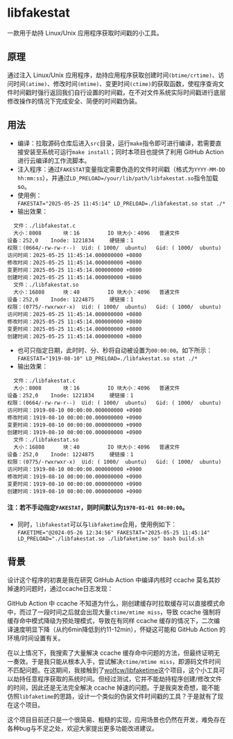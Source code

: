 # libfakestat
一款用于劫持 Linux/Unix 应用程序获取时间戳的小工具。
## 原理
通过注入 Linux/Unix 应用程序，劫持应用程序获取创建时间`(btime/crtime)`、访问时间`(atime)`、修改时间`(mtime)`、变更时间`(ctime)`的获取函数，使程序查询文件时间戳时强行返回我们自行设置的时间戳，在不对文件系统实际时间戳进行底层修改操作的情况下完成安全、简便的时间戳伪装。
## 用法
- 编译：拉取源码仓库后进入`src`目录，运行`make`指令即可进行编译，若需要直接安装至系统可运行`make install`；同时本项目也提供了利用 GitHub Action 进行云编译的工作流脚本。
- 注入程序：通过`FAKESTAT`变量指定需要伪造的文件时间戳（格式为`YYYY-MM-DD hh:mm:ss`），并通过`LD_PRELOAD=/your/lib/path/libfakestat.so`指令加载so。  
- 使用例：  
`FAKESTAT="2025-05-25 11:45:14" LD_PRELOAD=./libfakestat.so stat ./*`  
- 输出效果：
```
  文件：./libfakestat.c
  大小：8008      	块：16         IO 块大小：4096   普通文件
设备：252,0	Inode: 1221834     硬链接：1
权限：(0664/-rw-rw-r--)  Uid: ( 1000/  ubuntu)   Gid: ( 1000/  ubuntu)
访问时间：2025-05-25 11:45:14.000000000 +0800
修改时间：2025-05-25 11:45:14.000000000 +0800
变更时间：2025-05-25 11:45:14.000000000 +0800
创建时间：2025-05-25 11:45:14.000000000 +0800
  文件：./libfakestat.so
  大小：16808     	块：40         IO 块大小：4096   普通文件
设备：252,0	Inode: 1224875     硬链接：1
权限：(0775/-rwxrwxr-x)  Uid: ( 1000/  ubuntu)   Gid: ( 1000/  ubuntu)
访问时间：2025-05-25 11:45:14.000000000 +0800
修改时间：2025-05-25 11:45:14.000000000 +0800
变更时间：2025-05-25 11:45:14.000000000 +0800
创建时间：2025-05-25 11:45:14.000000000 +0800
```
- 也可只指定日期，此时时、分、秒将自动被设置为`00:00:00`。如下所示：  
`FAKESTAT="1919-08-10" LD_PRELOAD=./libfakestat.so stat ./*`  
- 输出效果：  
```
  文件：./libfakestat.c
  大小：8008      	块：16         IO 块大小：4096   普通文件
设备：252,0	Inode: 1221834     硬链接：1
权限：(0664/-rw-rw-r--)  Uid: ( 1000/  ubuntu)   Gid: ( 1000/  ubuntu)
访问时间：1919-08-10 00:00:00.000000000 +0900
修改时间：1919-08-10 00:00:00.000000000 +0900
变更时间：1919-08-10 00:00:00.000000000 +0900
创建时间：1919-08-10 00:00:00.000000000 +0900
  文件：./libfakestat.so
  大小：16808     	块：40         IO 块大小：4096   普通文件
设备：252,0	Inode: 1224875     硬链接：1
权限：(0775/-rwxrwxr-x)  Uid: ( 1000/  ubuntu)   Gid: ( 1000/  ubuntu)
访问时间：1919-08-10 00:00:00.000000000 +0900
修改时间：1919-08-10 00:00:00.000000000 +0900
变更时间：1919-08-10 00:00:00.000000000 +0900
创建时间：1919-08-10 00:00:00.000000000 +0900
```
#### 注：若不手动指定`FAKESTAT`，则时间默认为`1970-01-01 00:00:00`。
- 同时，`libfakestat`可以与`libfaketime`合用，使用例如下：  
`FAKETIME="@2024-05-26 12:34:56" FAKESTAT="2025-05-25 11:45:14" LD_PRELOAD="./libfakestat.so ./libfaketime.so" bash build.sh`
## 背景  
设计这个程序的初衷是我在研究 GitHub Action 中编译内核时 ccache 莫名其妙掉速的问题时，通过ccache日志发现：  
  
GitHub Action 中 ccache 不知道为什么，刚创建缓存时拉取缓存可以直接模式命中，而过了一段时间之后就会出现大量`ctime/mtime miss`，导致 ccache 强制将缓存命中模式降级为预处理模式，导致在有同样 ccache 缓存的情况下，二次编译速度明显下降（从约6min降低到约11-12min），怀疑这可能和 GitHub Action 的环境/时间设置有关。  

在以上情况下，我搜索了大量解决 ccache 缓存命中问题的方法，但最终证明无一奏效。于是我只能从根本入手，尝试解决`ctime/mtime miss`，即源码文件时间不匹配问题。在这期间，我接触到了[wolfcw/libfaketime](https://github.com/wolfcw/libfaketime)这个项目，这个小工具可以劫持任意程序获取的系统时间。但经过测试，它并不能劫持程序创建/修改文件的时间，因此还是无法完全解决 ccache 掉速的问题。于是我突发奇想，能不能仿照`libfaketime`的思路，设计一个类似的伪装文件时间戳的工具？于是就有了现在这个项目。  

这个项目目前还只是一个很简易、粗糙的实现，应用场景也仍然在开发，难免存在各种bug与不足之处，欢迎大家提出更多功能改进建议。
